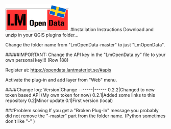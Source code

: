 ![GitHub Logo](/lm.png)
#Installation Instructions
Download and unzip in your QGIS plugins folder...

Change the folder name from "LmOpenData-master" to just "LmOpenData".

#####IMPORTANT: 
Change the API key in the "LmOpenData.py" file to your own personal key!!! (Row 188)

Register at: https://opendata.lantmateriet.se/#apis

Activate the plug-in and add layer from "Web" menu.

####Change log:
Version|Change
-------|------
0.2.2|Changed to new token based API (My own token for now)
0.2.1|Added some links to this repository
0.2|Minor update
0.1|First version (local)

###Problem solving
If you get a "Broken Plug-In" message you probably did not remove the "-master" part from the folder name. (Python sometimes don't like "-" )
